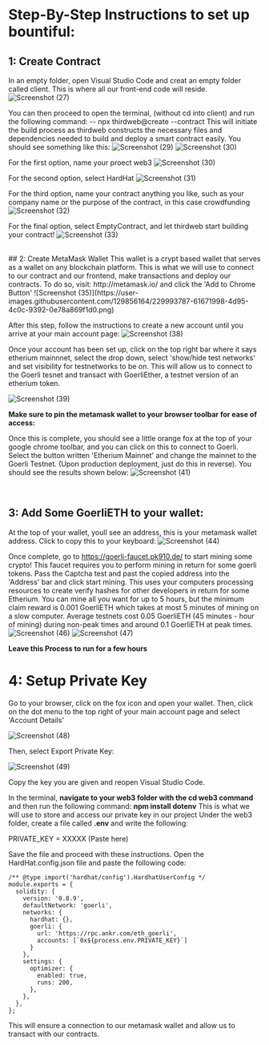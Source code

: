 # Step-By-Step Instructions to set up bountiful:

## 1: Create Contract
In an empty folder, open Visual Studio Code and creat an empty folder called client. This is where all our front-end code will reside.
![Screenshot (27)](https://user-images.githubusercontent.com/129856164/229991420-1698fcbb-999b-415b-abe7-372fa7571414.png)

You can then proceed to open the terminal, (without cd into client) and run the following command:
-- npx thirdweb@create --contract
This will initiate the build process as thirdweb constructs the necessary files and dependencies needed to build and deploy a smart contract easily. You should see something like this:
![Screenshot (29)](https://user-images.githubusercontent.com/129856164/229991828-55b0a8ce-7c51-4242-818f-074d0149a624.png)
![Screenshot (30)](https://user-images.githubusercontent.com/129856164/229991827-d205df81-a30d-49b8-b152-c6e6ec50f6c3.png)

For the first option, name your proect web3
![Screenshot (30)](https://user-images.githubusercontent.com/129856164/229992379-7c7e4a33-e010-488b-a904-029d0ead1837.png)


For the second option, select HardHat
![Screenshot (31)](https://user-images.githubusercontent.com/129856164/229992394-2739015b-05d5-4daf-9389-39f4d4056d47.png)


For the third option, name your contract anything you like, such as your company name or the purpose of the contract, in this case crowdfunding
![Screenshot (32)](https://user-images.githubusercontent.com/129856164/229992558-5779fcad-f1ba-4b3a-a2db-d83bb3b569ca.png)

For the final option, select EmptyContract, and let thirdweb start building your contract!
![Screenshot (33)](https://user-images.githubusercontent.com/129856164/229992691-91cd9db0-b94a-4215-a723-5e012695570b.png)

<br/>
## 2: Create MetaMask Wallet
This wallet is a crypt based wallet that serves as a wallet on any blockchain platform. This is what we will use to connect to our contract and our frontend, 
make transactions and deploy our contracts. 
To do so, visit: http://metamask.io/ and click the 'Add to Chrome Button'
![Screenshot (35)](https://user-images.githubusercontent.com/129856164/229993787-61671998-4d95-4c0c-9392-0e78a869f1d0.png)

After this step, follow the instructions to create a new account until you arrive at your main account page:
![Screenshot (38)](https://user-images.githubusercontent.com/129856164/229993933-1f90545e-a592-4a21-b8fa-9391a858309c.png)

Once your account has been set up, click on the top right bar where it says etherium mainnnet, select the drop down, select 'show/hide test networks' and set visibility 
for testnetworks to be on. This will allow us to connect to the Goerli tesnet and transact with GoerliEther, a testnet version of an etherium token.

![Screenshot (39)](https://user-images.githubusercontent.com/129856164/229994504-9bd251da-aa0f-4f64-991a-320465c62d98.png)

**Make sure to pin the metamask wallet to your browser toolbar for ease of access:**


Once this is complete, you should see a little orange fox at the top of your google chrome toolbar, and you can click on this to connect to Goerli. 
Select the button written 'Etherium Mainnet' and change the mainnet to the Goerli Testnet. (Upon production deployment, just do this in reverse).
You should see the results shown below:
![Screenshot (41)](https://user-images.githubusercontent.com/129856164/229995161-4d554043-3168-4174-bf4a-8787669b0bc1.png)

<br/>


## 3: Add Some GoerliETH to your wallet:
At the top of your wallet, youll see an address, this is your metamask wallet address. Click to copy this to your keyboard:
![Screenshot (44)](https://user-images.githubusercontent.com/129856164/229995713-bf00da64-c236-41a6-830f-754c7a080357.png)

Once complete, go to https://goerli-faucet.pk910.de/ to start mining some crypto! This faucet requires you to perform mining in return for some goerli tokens. 
Pass the Captcha test and past the copied address into the 'Address' bar and click start mining. This uses your computers processing resources to create
verify hashes for other developers in return for some Etherium. You can mine all you want for up to 5 hours, but the minimum claim reward is 0.001 GoerliETH
which takes at most 5 minutes of mining on a slow computer. Average testnets cost 0.05 GoerliETH (45 minutes - hour of mining) during non-peak times and around 
0.1 GoerliETH at peak times. 
![Screenshot (46)](https://user-images.githubusercontent.com/129856164/229996740-709969f5-19af-4d2b-a165-e34f724d80d5.png)
![Screenshot (47)](https://user-images.githubusercontent.com/129856164/229996820-65a10dc8-5f9a-4b1c-94fa-c63fcf279d3d.png)

**Leave this Process to run for a few hours**
<br/>
# 4: Setup Private Key
Go to your browser, click on the fox icon and open your wallet. 
Then, click on the dot menu to the top right of your main account page and select 'Account Details'

![Screenshot (48)](https://user-images.githubusercontent.com/129856164/229998780-200d9500-4ba4-4fa5-a0f6-16a797ef661b.png)

Then, select Export Private Key:

![Screenshot (49)](https://user-images.githubusercontent.com/129856164/229998863-bc2db64c-89be-4de5-a840-c72a93da44e7.png)

Copy the key you are given and reopen Visual Studio Code.

In the terminal, **navigate to your web3 folder with the cd web3 command** and then run the following command:
**npm install dotenv**
This is what we will use to store and access our private key in our project
Under the web3 folder, create a file called **.env** and write the following:

PRIVATE_KEY = XXXXX (Paste here)

Save the file and proceed with these instructions.
Open the HardHat.config.json file and paste the following code:
``` 
/** @type import('hardhat/config').HardhatUserConfig */
module.exports = {
  solidity: {
    version: '0.8.9',
    defaultNetwork: 'goerli',
    networks: {
      hardhat: {},
      goerli: {
        url: 'https://rpc.ankr.com/eth_goerli',
        accounts: [`0x${process.env.PRIVATE_KEY}`]
      }
    },
    settings: {
      optimizer: {
        enabled: true,
        runs: 200,
      },
    },
  },
};
```
This will ensure a connection to our metamask wallet and allow us to transact with our contracts.



